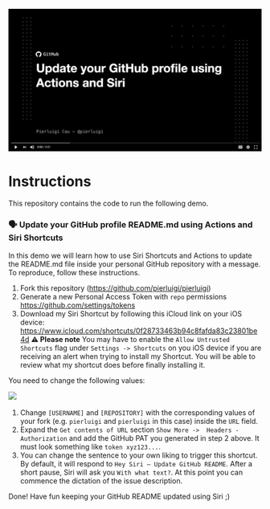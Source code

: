 <p align="center">
<a href="https://drive.google.com/file/d/1WvBcGAfu6s7g-eTRLQ8s7OOg0TExC-lF/view" target="_blank">
   <img src="https://raw.githubusercontent.com/pierluigi/pierluigi/master/thumbnail.png" width="580" />
</a>
</p>

# Instructions

This repository contains the code to run the following demo.

### 🗣 Update your GitHub profile README.md using Actions and Siri Shortcuts

In this demo we will learn how to use Siri Shortcuts and Actions to update the README.md file inside your personal GitHub repository with a message.
To reproduce, follow these instructions.


1. Fork this repository (https://github.com/pierluigi/pierluigi)
2. Generate a new Personal Access Token with `repo` permissions https://github.com/settings/tokens
3. Download my Siri Shortcut by following this iCloud link on your iOS device: https://www.icloud.com/shortcuts/0f28733463b94c8fafda83c23801be4d 
    **⚠️ Please note** You may have to enable the `Allow Untrusted Shortcuts` flag under `Settings -> Shortcuts` on you iOS device if you are receiving an alert when trying to install my Shortcut. You will be able to review what my shortcut does before finally installing it.

You need to change the following values:

<img src="https://raw.githubusercontent.com/pierluigi/my-actions-talk/master/shortcuts-info.jpeg" width="380" />

1. Change `[USERNAME]` and `[REPOSITORY]` with the corresponding values of your fork (e.g. `pierluigi` and `pierluigi` in this case) inside the `URL` field. 
2. Expand the `Get contents of URL` section `Show More ->  Headers - Authorization` and add the GitHub PAT you generated in step 2 above. It must look something like `token xyz123...`.
3. You can change the sentence to your own liking to trigger this shortcut. By default, it will respond to `Hey Siri – Update GitHub README`. After a short pause, Siri will ask you `With what text?`. At this point you can commence the dictation of the issue description.


Done! Have fun keeping your GitHub README updated using Siri ;)

